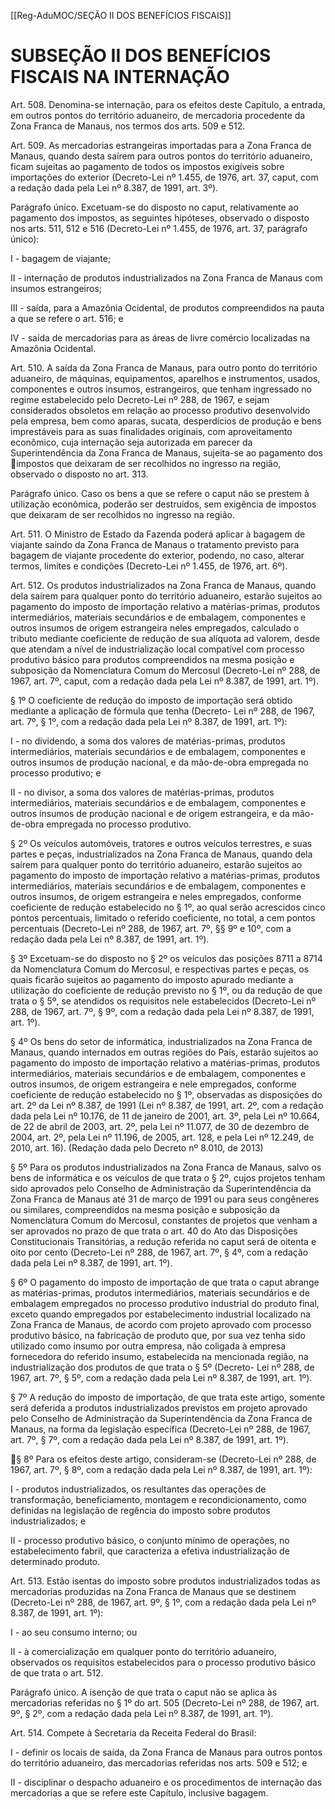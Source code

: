 [[Reg-AduMOC/SEÇÃO II DOS BENEFÍCIOS FISCAIS]]

# SUBSEÇÃO II DOS BENEFÍCIOS FISCAIS NA INTERNAÇÃO

Art. 508. Denomina-se internação, para os efeitos deste
Capítulo, a entrada, em outros pontos do território
aduaneiro, de mercadoria procedente da Zona Franca de
Manaus, nos termos dos arts. 509 e 512.

Art. 509. As mercadorias estrangeiras importadas para a
Zona Franca de Manaus, quando desta saírem para outros
pontos do território aduaneiro, ficam sujeitas ao pagamento
de todos os impostos exigíveis sobre importações do exterior
(Decreto-Lei nº 1.455, de 1976, art. 37, caput, com a redação
dada pela Lei nº 8.387, de 1991, art. 3º).

Parágrafo único. Excetuam-se do disposto no caput,
relativamente ao pagamento dos impostos, as seguintes
hipóteses, observado o disposto nos arts. 511, 512 e 516
(Decreto-Lei nº 1.455, de 1976, art. 37, parágrafo único):

I - bagagem de viajante;

II - internação de produtos industrializados na Zona Franca
de Manaus com insumos estrangeiros;

III - saída, para a Amazônia Ocidental, de produtos
compreendidos na pauta a que se refere o art. 516; e

IV - saída de mercadorias para as áreas de livre comércio
localizadas na Amazônia Ocidental.

Art. 510. A saída da Zona Franca de Manaus, para outro
ponto do território aduaneiro, de máquinas, equipamentos,
aparelhos e instrumentos, usados, componentes e outros
insumos, estrangeiros, que tenham ingressado no regime
estabelecido pelo Decreto-Lei nº 288, de 1967, e sejam
considerados obsoletos em relação ao processo produtivo
desenvolvido pela empresa, bem como aparas, sucata,
desperdícios de produção e bens imprestáveis para as suas
finalidades originais, com aproveitamento econômico, cuja
internação seja autorizada em parecer da Superintendência
da Zona Franca de Manaus, sujeita-se ao pagamento dos
impostos que deixaram de ser recolhidos no ingresso na
região, observado o disposto no art. 313.

Parágrafo único. Caso os bens a que se refere o caput não se
prestem à utilização econômica, poderão ser destruídos,
sem exigência de impostos que deixaram de ser recolhidos
no ingresso na região.

Art. 511. O Ministro de Estado da Fazenda poderá aplicar à
bagagem de viajante saindo da Zona Franca de Manaus o
tratamento previsto para bagagem de viajante procedente
do exterior, podendo, no caso, alterar termos, limites e
condições (Decreto-Lei nº 1.455, de 1976, art. 6º).

Art. 512. Os produtos industrializados na Zona Franca de
Manaus, quando dela saírem para qualquer ponto do
território aduaneiro, estarão sujeitos ao pagamento do
imposto de importação relativo a matérias-primas, produtos
intermediários, materiais secundários e de embalagem,
componentes e outros insumos de origem estrangeira neles
empregados, calculado o tributo mediante coeficiente de
redução de sua alíquota ad valorem, desde que atendam a
nível de industrialização local compatível com processo
produtivo básico para produtos compreendidos na mesma
posição e subposição da Nomenclatura Comum do Mercosul
(Decreto-Lei nº 288, de 1967, art. 7º, caput, com a redação
dada pela Lei nº 8.387, de 1991, art. 1º).

§ 1º O coeficiente de redução do imposto de importação será
obtido mediante a aplicação de fórmula que tenha (Decreto-
Lei nº 288, de 1967, art. 7º, § 1º, com a redação dada pela
Lei nº 8.387, de 1991, art. 1º):

I - no dividendo, a soma dos valores de matérias-primas,
produtos intermediários, materiais secundários e de
embalagem, componentes e outros insumos de produção
nacional, e da mão-de-obra empregada no processo
produtivo; e

II - no divisor, a soma dos valores de matérias-primas,
produtos intermediários, materiais secundários e de
embalagem, componentes e outros insumos de produção
nacional e de origem estrangeira, e da mão-de-obra
empregada no processo produtivo.

§ 2º Os veículos automóveis, tratores e outros veículos
terrestres, e suas partes e peças, industrializados na Zona
Franca de Manaus, quando dela saírem para qualquer ponto
do território aduaneiro, estarão sujeitos ao pagamento do
imposto de importação relativo a matérias-primas, produtos
intermediários, materiais secundários e de embalagem,
componentes e outros insumos, de origem estrangeira e
neles empregados, conforme coeficiente de redução
estabelecido no § 1º, ao qual serão acrescidos cinco pontos
percentuais, limitado o referido coeficiente, no total, a cem
pontos percentuais (Decreto-Lei nº 288, de 1967, art. 7º, §§
9º e 10º, com a redação dada pela Lei nº 8.387, de 1991, art.
1º).

§ 3º Excetuam-se do disposto no § 2º os veículos das
posições 8711 a 8714 da Nomenclatura Comum do
Mercosul, e respectivas partes e peças, os quais ficarão
sujeitos ao pagamento do imposto apurado mediante a
utilização do coeficiente de redução previsto no § 1º, ou da
redução de que trata o § 5º, se atendidos os requisitos nele
estabelecidos (Decreto-Lei nº 288, de 1967, art. 7º, § 9º, com
a redação dada pela Lei nº 8.387, de 1991, art. 1º).

§ 4º Os bens do setor de informática, industrializados na
Zona Franca de Manaus, quando internados em outras
regiões do País, estarão sujeitos ao pagamento do imposto
de importação relativo a matérias-primas, produtos
intermediários, materiais secundários e de embalagem,
componentes e outros insumos, de origem estrangeira e
nele empregados, conforme coeficiente de redução
estabelecido no § 1º, observadas as disposições do art. 2º da
Lei nº 8.387, de 1991 (Lei nº 8.387, de 1991, art. 2º, com a
redação dada pela Lei nº 10.176, de 11 de janeiro de 2001,
art. 3º, pela Lei nº 10.664, de 22 de abril de 2003, art. 2º, pela
Lei nº 11.077, de 30 de dezembro de 2004, art. 2º, pela Lei
nº 11.196, de 2005, art. 128, e pela Lei nº 12.249, de 2010,
art. 16). (Redação dada pelo Decreto nº 8.010, de 2013)

§ 5º Para os produtos industrializados na Zona Franca de
Manaus, salvo os bens de informática e os veículos de que
trata o § 2º, cujos projetos tenham sido aprovados pelo
Conselho de Administração da Superintendência da Zona
Franca de Manaus até 31 de março de 1991 ou para seus
congêneres ou similares, compreendidos na mesma posição
e subposição da Nomenclatura Comum do Mercosul,
constantes de projetos que venham a ser aprovados no
prazo de que trata o art. 40 do Ato das Disposições
Constitucionais Transitórias, a redução referida no caput
será de oitenta e oito por cento (Decreto-Lei nº 288, de 1967,
art. 7º, § 4º, com a redação dada pela Lei nº 8.387, de 1991,
art. 1º).

§ 6º O pagamento do imposto de importação de que trata o
caput abrange as matérias-primas, produtos intermediários,
materiais secundários e de embalagem empregados no
processo produtivo industrial do produto final, exceto
quando empregados por estabelecimento industrial
localizado na Zona Franca de Manaus, de acordo com projeto
aprovado com processo produtivo básico, na fabricação de
produto que, por sua vez tenha sido utilizado como insumo
por outra empresa, não coligada à empresa fornecedora do
referido insumo, estabelecida na mencionada região, na
industrialização dos produtos de que trata o § 5º (Decreto-
Lei nº 288, de 1967, art. 7º, § 5º, com a redação dada pela
Lei nº 8.387, de 1991, art. 1º).

§ 7º A redução do imposto de importação, de que trata este
artigo, somente será deferida a produtos industrializados
previstos em projeto aprovado pelo Conselho de
Administração da Superintendência da Zona Franca de
Manaus, na forma da legislação específica (Decreto-Lei nº
288, de 1967, art. 7º, § 7º, com a redação dada pela Lei nº
8.387, de 1991, art. 1º).

§ 8º Para os efeitos deste artigo, consideram-se (Decreto-Lei
nº 288, de 1967, art. 7º, § 8º, com a redação dada pela Lei nº
8.387, de 1991, art. 1º):

I - produtos industrializados, os resultantes das operações de
transformação, beneficiamento, montagem e
recondicionamento, como definidas na legislação de
regência do imposto sobre produtos industrializados; e

II - processo produtivo básico, o conjunto mínimo de
operações, no estabelecimento fabril, que caracteriza a
efetiva industrialização de determinado produto.

Art. 513. Estão isentas do imposto sobre produtos
industrializados todas as mercadorias produzidas na Zona
Franca de Manaus que se destinem (Decreto-Lei nº 288, de
1967, art. 9º, § 1º, com a redação dada pela Lei nº 8.387, de
1991, art. 1º):

I - ao seu consumo interno; ou

II - à comercialização em qualquer ponto do território
aduaneiro, observados os requisitos estabelecidos para o
processo produtivo básico de que trata o art. 512.

Parágrafo único. A isenção de que trata o caput não se aplica
às mercadorias referidas no § 1º do art. 505 (Decreto-Lei nº
288, de 1967, art. 9º, § 2º, com a redação dada pela Lei nº
8.387, de 1991, art. 1º).

Art. 514. Compete à Secretaria da Receita Federal do Brasil:

I - definir os locais de saída, da Zona Franca de Manaus para
outros pontos do território aduaneiro, das mercadorias
referidas nos arts. 509 e 512; e

II - disciplinar o despacho aduaneiro e os procedimentos de
internação das mercadorias a que se refere este Capítulo,
inclusive bagagem.